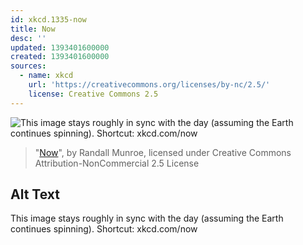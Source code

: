 ```yaml
---
id: xkcd.1335-now
title: Now
desc: ''
updated: 1393401600000
created: 1393401600000
sources:
  - name: xkcd
    url: 'https://creativecommons.org/licenses/by-nc/2.5/'
    license: Creative Commons 2.5
---
```

![This image stays roughly in sync with the day (assuming the Earth continues spinning). Shortcut: xkcd.com/now](https://imgs.xkcd.com/comics/now.png)
> "[Now](https://xkcd.com/1335/)", by Randall Munroe, licensed under Creative Commons Attribution-NonCommercial 2.5 License

## Alt Text
This image stays roughly in sync with the day (assuming the Earth continues spinning). Shortcut: xkcd.com/now

